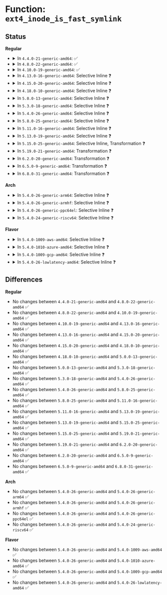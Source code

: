 # Function: <code>ext4_inode_is_fast_symlink</code>

## Status
<b>Regular</b>
<ul>
<li>
<details>
<summary>In <code>4.4.0-21-generic-amd64</code>: ✅</summary>

```c
int ext4_inode_is_fast_symlink(struct inode * inode)
```

```json
{
  "name": "ext4_inode_is_fast_symlink",
  "collision_type": "Unique Global",
  "inline_type": "No",
  "funcs": [
    {
      "addr": 18446744071581566848,
      "name": "ext4_inode_is_fast_symlink",
      "external": true,
      "loc": "fs/ext4/inode.c:142",
      "file": "fs/ext4/inode.c",
      "inline": "seen, unknown",
      "caller_inline": [],
      "caller_func": [
        "fs/ext4/inode.c:ext4_iget",
        "fs/ext4/inode.c:ext4_iget",
        "fs/ext4/inode.c:ext4_iget",
        "fs/ext4/symlink.c:ext4_encrypted_follow_link"
      ]
    }
  ],
  "symbols": [
    {
      "addr": 18446744071581566848,
      "name": "ext4_inode_is_fast_symlink",
      "section": ".text",
      "bind": "STB_GLOBAL",
      "size": 100
    }
  ]
}
```
</details>
</li>
<li>
<details>
<summary>In <code>4.8.0-22-generic-amd64</code>: ✅</summary>

```c
int ext4_inode_is_fast_symlink(struct inode * inode)
```

```json
{
  "name": "ext4_inode_is_fast_symlink",
  "collision_type": "Unique Global",
  "inline_type": "No",
  "funcs": [
    {
      "addr": 18446744071581751600,
      "name": "ext4_inode_is_fast_symlink",
      "external": true,
      "loc": "fs/ext4/inode.c:148",
      "file": "fs/ext4/inode.c",
      "inline": "seen, unknown",
      "caller_inline": [],
      "caller_func": [
        "fs/ext4/inode.c:ext4_iget",
        "fs/ext4/inode.c:ext4_iget",
        "fs/ext4/inode.c:ext4_iget",
        "fs/ext4/symlink.c:ext4_encrypted_get_link"
      ]
    }
  ],
  "symbols": [
    {
      "addr": 18446744071581751600,
      "name": "ext4_inode_is_fast_symlink",
      "section": ".text",
      "bind": "STB_GLOBAL",
      "size": 109
    }
  ]
}
```
</details>
</li>
<li>
<details>
<summary>In <code>4.10.0-19-generic-amd64</code>: ✅</summary>

```c
int ext4_inode_is_fast_symlink(struct inode * inode)
```

```json
{
  "name": "ext4_inode_is_fast_symlink",
  "collision_type": "Unique Global",
  "inline_type": "No",
  "funcs": [
    {
      "addr": 18446744071581839712,
      "name": "ext4_inode_is_fast_symlink",
      "external": true,
      "loc": "fs/ext4/inode.c:148",
      "file": "fs/ext4/inode.c",
      "inline": "seen, unknown",
      "caller_inline": [],
      "caller_func": [
        "fs/ext4/inode.c:ext4_iget",
        "fs/ext4/inode.c:ext4_iget",
        "fs/ext4/inode.c:ext4_iget",
        "fs/ext4/symlink.c:ext4_encrypted_get_link"
      ]
    }
  ],
  "symbols": [
    {
      "addr": 18446744071581839712,
      "name": "ext4_inode_is_fast_symlink",
      "section": ".text",
      "bind": "STB_GLOBAL",
      "size": 109
    }
  ]
}
```
</details>
</li>
<li>
<details>
<summary>In <code>4.13.0-16-generic-amd64</code>: Selective Inline ❓</summary>

```c
int ext4_inode_is_fast_symlink(struct inode * inode)
```

```json
{
  "name": "ext4_inode_is_fast_symlink",
  "collision_type": "Unique Global",
  "inline_type": "Selective",
  "funcs": [
    {
      "addr": 18446744071581998443,
      "name": "ext4_inode_is_fast_symlink",
      "external": true,
      "loc": "fs/ext4/inode.c:149",
      "file": "fs/ext4/inode.c",
      "inline": "not declared, inlined",
      "caller_inline": [
        "fs/ext4/inode.c:ext4_iget",
        "fs/ext4/inode.c:ext4_iget",
        "fs/ext4/inode.c:ext4_iget",
        "fs/ext4/inode.c:ext4_evict_inode"
      ],
      "caller_func": [
        "fs/ext4/symlink.c:ext4_encrypted_get_link"
      ]
    }
  ],
  "symbols": [
    {
      "addr": 18446744071581989456,
      "name": "ext4_inode_is_fast_symlink",
      "section": ".text",
      "bind": "STB_GLOBAL",
      "size": 51
    }
  ]
}
```
</details>
</li>
<li>
<details>
<summary>In <code>4.15.0-20-generic-amd64</code>: Selective Inline ❓</summary>

```c
int ext4_inode_is_fast_symlink(struct inode * inode)
```

```json
{
  "name": "ext4_inode_is_fast_symlink",
  "collision_type": "Unique Global",
  "inline_type": "Selective",
  "funcs": [
    {
      "addr": 18446744071582138880,
      "name": "ext4_inode_is_fast_symlink",
      "external": true,
      "loc": "fs/ext4/inode.c:150",
      "file": "fs/ext4/inode.c",
      "inline": "not declared, inlined",
      "caller_inline": [],
      "caller_func": [
        "fs/ext4/inode.c:ext4_iget",
        "fs/ext4/inode.c:ext4_iget",
        "fs/ext4/inode.c:ext4_iget",
        "fs/ext4/inode.c:ext4_evict_inode",
        "fs/ext4/symlink.c:ext4_encrypted_get_link"
      ]
    }
  ],
  "symbols": [
    {
      "addr": 18446744071582138880,
      "name": "ext4_inode_is_fast_symlink",
      "section": ".text",
      "bind": "STB_GLOBAL",
      "size": 157
    }
  ]
}
```
</details>
</li>
<li>
<details>
<summary>In <code>4.18.0-10-generic-amd64</code>: Selective Inline ❓</summary>

```c
int ext4_inode_is_fast_symlink(struct inode * inode)
```

```json
{
  "name": "ext4_inode_is_fast_symlink",
  "collision_type": "Unique Global",
  "inline_type": "Selective",
  "funcs": [
    {
      "addr": 18446744071582327856,
      "name": "ext4_inode_is_fast_symlink",
      "external": true,
      "loc": "fs/ext4/inode.c:151",
      "file": "fs/ext4/inode.c",
      "inline": "not declared, inlined",
      "caller_inline": [],
      "caller_func": [
        "fs/ext4/inode.c:ext4_iget",
        "fs/ext4/inode.c:ext4_iget",
        "fs/ext4/inode.c:ext4_iget",
        "fs/ext4/inode.c:ext4_evict_inode"
      ]
    }
  ],
  "symbols": [
    {
      "addr": 18446744071582327856,
      "name": "ext4_inode_is_fast_symlink",
      "section": ".text",
      "bind": "STB_GLOBAL",
      "size": 171
    }
  ]
}
```
</details>
</li>
<li>
<details>
<summary>In <code>5.0.0-13-generic-amd64</code>: Selective Inline ❓</summary>

```c
int ext4_inode_is_fast_symlink(struct inode * inode)
```

```json
{
  "name": "ext4_inode_is_fast_symlink",
  "collision_type": "Unique Global",
  "inline_type": "Selective",
  "funcs": [
    {
      "addr": 18446744071582426448,
      "name": "ext4_inode_is_fast_symlink",
      "external": true,
      "loc": "fs/ext4/inode.c:151",
      "file": "fs/ext4/inode.c",
      "inline": "not declared, inlined",
      "caller_inline": [],
      "caller_func": [
        "fs/ext4/inode.c:__ext4_iget",
        "fs/ext4/inode.c:__ext4_iget",
        "fs/ext4/inode.c:ext4_evict_inode"
      ]
    }
  ],
  "symbols": [
    {
      "addr": 18446744071582426448,
      "name": "ext4_inode_is_fast_symlink",
      "section": ".text",
      "bind": "STB_GLOBAL",
      "size": 171
    }
  ]
}
```
</details>
</li>
<li>
<details>
<summary>In <code>5.3.0-18-generic-amd64</code>: Selective Inline ❓</summary>

```c
int ext4_inode_is_fast_symlink(struct inode * inode)
```

```json
{
  "name": "ext4_inode_is_fast_symlink",
  "collision_type": "Unique Global",
  "inline_type": "Selective",
  "funcs": [
    {
      "addr": 18446744071582595664,
      "name": "ext4_inode_is_fast_symlink",
      "external": true,
      "loc": "fs/ext4/inode.c:151",
      "file": "fs/ext4/inode.c",
      "inline": "not declared, inlined",
      "caller_inline": [],
      "caller_func": [
        "fs/ext4/inode.c:__ext4_iget",
        "fs/ext4/inode.c:__ext4_iget",
        "fs/ext4/inode.c:ext4_evict_inode"
      ]
    }
  ],
  "symbols": [
    {
      "addr": 18446744071582595664,
      "name": "ext4_inode_is_fast_symlink",
      "section": ".text",
      "bind": "STB_GLOBAL",
      "size": 171
    }
  ]
}
```
</details>
</li>
<li>
<details>
<summary>In <code>5.4.0-26-generic-amd64</code>: Selective Inline ❓</summary>

```c
int ext4_inode_is_fast_symlink(struct inode * inode)
```

```json
{
  "name": "ext4_inode_is_fast_symlink",
  "collision_type": "Unique Global",
  "inline_type": "Selective",
  "funcs": [
    {
      "addr": 18446744071582696432,
      "name": "ext4_inode_is_fast_symlink",
      "external": true,
      "loc": "fs/ext4/inode.c:151",
      "file": "fs/ext4/inode.c",
      "inline": "not declared, inlined",
      "caller_inline": [],
      "caller_func": [
        "fs/ext4/inode.c:__ext4_iget",
        "fs/ext4/inode.c:__ext4_iget",
        "fs/ext4/inode.c:ext4_evict_inode"
      ]
    }
  ],
  "symbols": [
    {
      "addr": 18446744071582696432,
      "name": "ext4_inode_is_fast_symlink",
      "section": ".text",
      "bind": "STB_GLOBAL",
      "size": 171
    }
  ]
}
```
</details>
</li>
<li>
<details>
<summary>In <code>5.8.0-25-generic-amd64</code>: Selective Inline ❓</summary>

```c
int ext4_inode_is_fast_symlink(struct inode * inode)
```

```json
{
  "name": "ext4_inode_is_fast_symlink",
  "collision_type": "Unique Global",
  "inline_type": "Selective",
  "funcs": [
    {
      "addr": 18446744071583008544,
      "name": "ext4_inode_is_fast_symlink",
      "external": true,
      "loc": "fs/ext4/inode.c:149",
      "file": "fs/ext4/inode.c",
      "inline": "not declared, inlined",
      "caller_inline": [],
      "caller_func": [
        "fs/ext4/inode.c:__ext4_iget",
        "fs/ext4/inode.c:__ext4_iget",
        "fs/ext4/inode.c:ext4_truncate",
        "fs/ext4/inode.c:ext4_journalled_write_end",
        "fs/ext4/inode.c:ext4_write_end",
        "fs/ext4/inode.c:ext4_write_begin",
        "fs/ext4/inode.c:ext4_evict_inode"
      ]
    }
  ],
  "symbols": [
    {
      "addr": 18446744071583008544,
      "name": "ext4_inode_is_fast_symlink",
      "section": ".text",
      "bind": "STB_GLOBAL",
      "size": 171
    }
  ]
}
```
</details>
</li>
<li>
<details>
<summary>In <code>5.11.0-16-generic-amd64</code>: Selective Inline ❓</summary>

```c
int ext4_inode_is_fast_symlink(struct inode * inode)
```

```json
{
  "name": "ext4_inode_is_fast_symlink",
  "collision_type": "Unique Global",
  "inline_type": "Selective",
  "funcs": [
    {
      "addr": 18446744071583084064,
      "name": "ext4_inode_is_fast_symlink",
      "external": true,
      "loc": "fs/ext4/inode.c:149",
      "file": "fs/ext4/inode.c",
      "inline": "not declared, inlined",
      "caller_inline": [],
      "caller_func": [
        "fs/ext4/inode.c:__ext4_iget",
        "fs/ext4/inode.c:__ext4_iget",
        "fs/ext4/inode.c:ext4_truncate",
        "fs/ext4/inode.c:ext4_journalled_write_end",
        "fs/ext4/inode.c:ext4_write_end",
        "fs/ext4/inode.c:ext4_write_begin",
        "fs/ext4/inode.c:ext4_evict_inode"
      ]
    }
  ],
  "symbols": [
    {
      "addr": 18446744071583084064,
      "name": "ext4_inode_is_fast_symlink",
      "section": ".text",
      "bind": "STB_GLOBAL",
      "size": 171
    }
  ]
}
```
</details>
</li>
<li>
<details>
<summary>In <code>5.13.0-19-generic-amd64</code>: Selective Inline ❓</summary>

```c
int ext4_inode_is_fast_symlink(struct inode * inode)
```

```json
{
  "name": "ext4_inode_is_fast_symlink",
  "collision_type": "Unique Global",
  "inline_type": "Selective",
  "funcs": [
    {
      "addr": 18446744071583109088,
      "name": "ext4_inode_is_fast_symlink",
      "external": true,
      "loc": "fs/ext4/inode.c:150",
      "file": "fs/ext4/inode.c",
      "inline": "not declared, inlined",
      "caller_inline": [],
      "caller_func": [
        "fs/ext4/inode.c:__ext4_iget",
        "fs/ext4/inode.c:__ext4_iget",
        "fs/ext4/inode.c:ext4_truncate",
        "fs/ext4/inode.c:ext4_journalled_write_end",
        "fs/ext4/inode.c:ext4_write_end",
        "fs/ext4/inode.c:ext4_write_begin",
        "fs/ext4/inode.c:ext4_evict_inode"
      ]
    }
  ],
  "symbols": [
    {
      "addr": 18446744071583109088,
      "name": "ext4_inode_is_fast_symlink",
      "section": ".text",
      "bind": "STB_GLOBAL",
      "size": 172
    }
  ]
}
```
</details>
</li>
<li>
<details>
<summary>In <code>5.15.0-25-generic-amd64</code>: Selective Inline, Transformation ❓</summary>

```c
int ext4_inode_is_fast_symlink(struct inode * inode)
```

```json
{
  "name": "ext4_inode_is_fast_symlink",
  "collision_type": "Unique Global",
  "inline_type": "Selective",
  "funcs": [
    {
      "addr": 18446744071583448570,
      "name": "ext4_inode_is_fast_symlink",
      "external": true,
      "loc": "fs/ext4/inode.c:149",
      "file": "fs/ext4/inode.c",
      "inline": "not declared, inlined",
      "caller_inline": [],
      "caller_func": [
        "fs/ext4/inode.c:__ext4_iget",
        "fs/ext4/inode.c:__ext4_iget",
        "fs/ext4/inode.c:ext4_truncate",
        "fs/ext4/inode.c:ext4_journalled_write_end",
        "fs/ext4/inode.c:ext4_write_end",
        "fs/ext4/inode.c:ext4_write_begin",
        "fs/ext4/inode.c:ext4_evict_inode"
      ]
    }
  ],
  "symbols": [
    {
      "addr": 18446744071592258183,
      "name": "ext4_inode_is_fast_symlink.cold",
      "section": ".text",
      "bind": "STB_LOCAL",
      "size": 36
    },
    {
      "addr": 18446744071583448544,
      "name": "ext4_inode_is_fast_symlink",
      "section": ".text",
      "bind": "STB_GLOBAL",
      "size": 168
    }
  ]
}
```
</details>
</li>
<li>
<details>
<summary>In <code>5.19.0-21-generic-amd64</code>: Transformation ❓</summary>

```c
int ext4_inode_is_fast_symlink(struct inode * inode)
```

```json
{
  "name": "ext4_inode_is_fast_symlink",
  "collision_type": "Unique Global",
  "inline_type": "No",
  "funcs": [
    {
      "addr": 0,
      "name": "ext4_inode_is_fast_symlink",
      "external": true,
      "loc": "fs/ext4/inode.c:147",
      "file": "fs/ext4/inode.c",
      "inline": "seen, unknown",
      "caller_inline": [],
      "caller_func": [
        "fs/ext4/inode.c:__ext4_iget",
        "fs/ext4/inode.c:__ext4_iget",
        "fs/ext4/inode.c:ext4_truncate",
        "fs/ext4/inode.c:ext4_journalled_write_end",
        "fs/ext4/inode.c:ext4_write_end",
        "fs/ext4/inode.c:ext4_write_begin",
        "fs/ext4/inode.c:ext4_evict_inode"
      ]
    }
  ],
  "symbols": [
    {
      "addr": 18446744071594039432,
      "name": "ext4_inode_is_fast_symlink.cold",
      "section": ".text",
      "bind": "STB_LOCAL",
      "size": 36
    },
    {
      "addr": 18446744071583969984,
      "name": "ext4_inode_is_fast_symlink",
      "section": ".text",
      "bind": "STB_GLOBAL",
      "size": 218
    }
  ]
}
```
</details>
</li>
<li>
<details>
<summary>In <code>6.2.0-20-generic-amd64</code>: Transformation ❓</summary>

```c
int ext4_inode_is_fast_symlink(struct inode * inode)
```

```json
{
  "name": "ext4_inode_is_fast_symlink",
  "collision_type": "Unique Global",
  "inline_type": "No",
  "funcs": [
    {
      "addr": 0,
      "name": "ext4_inode_is_fast_symlink",
      "external": true,
      "loc": "fs/ext4/inode.c:147",
      "file": "fs/ext4/inode.c",
      "inline": "seen, unknown",
      "caller_inline": [],
      "caller_func": [
        "fs/ext4/inode.c:__ext4_iget",
        "fs/ext4/inode.c:__ext4_iget",
        "fs/ext4/inode.c:ext4_truncate",
        "fs/ext4/inode.c:ext4_journalled_write_end",
        "fs/ext4/inode.c:ext4_write_end",
        "fs/ext4/inode.c:ext4_write_begin",
        "fs/ext4/inode.c:ext4_evict_inode"
      ]
    }
  ],
  "symbols": [
    {
      "addr": 18446744071596072434,
      "name": "ext4_inode_is_fast_symlink.cold",
      "section": ".text",
      "bind": "STB_LOCAL",
      "size": 36
    },
    {
      "addr": 18446744071584597888,
      "name": "ext4_inode_is_fast_symlink",
      "section": ".text",
      "bind": "STB_GLOBAL",
      "size": 218
    }
  ]
}
```
</details>
</li>
<li>
<details>
<summary>In <code>6.5.0-9-generic-amd64</code>: Transformation ❓</summary>

```c
int ext4_inode_is_fast_symlink(struct inode * inode)
```

```json
{
  "name": "ext4_inode_is_fast_symlink",
  "collision_type": "Unique Global",
  "inline_type": "No",
  "funcs": [
    {
      "addr": 0,
      "name": "ext4_inode_is_fast_symlink",
      "external": true,
      "loc": "fs/ext4/inode.c:146",
      "file": "fs/ext4/inode.c",
      "inline": "seen, unknown",
      "caller_inline": [],
      "caller_func": [
        "fs/ext4/inode.c:__ext4_iget",
        "fs/ext4/inode.c:__ext4_iget",
        "fs/ext4/inode.c:ext4_truncate",
        "fs/ext4/inode.c:ext4_journalled_write_end",
        "fs/ext4/inode.c:ext4_write_end",
        "fs/ext4/inode.c:ext4_write_begin",
        "fs/ext4/inode.c:ext4_evict_inode"
      ]
    }
  ],
  "symbols": [
    {
      "addr": 18446744071596595937,
      "name": "ext4_inode_is_fast_symlink.cold",
      "section": ".text",
      "bind": "STB_LOCAL",
      "size": 36
    },
    {
      "addr": 18446744071584824192,
      "name": "ext4_inode_is_fast_symlink",
      "section": ".text",
      "bind": "STB_GLOBAL",
      "size": 218
    }
  ]
}
```
</details>
</li>
<li>
<details>
<summary>In <code>6.8.0-31-generic-amd64</code>: Transformation ❓</summary>

```c
int ext4_inode_is_fast_symlink(struct inode * inode)
```

```json
{
  "name": "ext4_inode_is_fast_symlink",
  "collision_type": "Unique Global",
  "inline_type": "No",
  "funcs": [
    {
      "addr": 0,
      "name": "ext4_inode_is_fast_symlink",
      "external": true,
      "loc": "fs/ext4/inode.c:146",
      "file": "fs/ext4/inode.c",
      "inline": "seen, unknown",
      "caller_inline": [],
      "caller_func": [
        "fs/ext4/inode.c:__ext4_iget",
        "fs/ext4/inode.c:__ext4_iget",
        "fs/ext4/inode.c:ext4_truncate",
        "fs/ext4/inode.c:ext4_journalled_write_end",
        "fs/ext4/inode.c:ext4_write_end",
        "fs/ext4/inode.c:ext4_write_begin",
        "fs/ext4/inode.c:ext4_evict_inode"
      ]
    }
  ],
  "symbols": [
    {
      "addr": 18446744071597501456,
      "name": "ext4_inode_is_fast_symlink.cold",
      "section": ".text",
      "bind": "STB_LOCAL",
      "size": 36
    },
    {
      "addr": 18446744071585057168,
      "name": "ext4_inode_is_fast_symlink",
      "section": ".text",
      "bind": "STB_GLOBAL",
      "size": 218
    }
  ]
}
```
</details>
</li>
</ul>
<b>Arch</b>
<ul>
<li>
<details>
<summary>In <code>5.4.0-26-generic-arm64</code>: Selective Inline ❓</summary>

```c
int ext4_inode_is_fast_symlink(struct inode * inode)
```

```json
{
  "name": "ext4_inode_is_fast_symlink",
  "collision_type": "Unique Global",
  "inline_type": "Selective",
  "funcs": [
    {
      "addr": 18446603336494353120,
      "name": "ext4_inode_is_fast_symlink",
      "external": true,
      "loc": "fs/ext4/inode.c:151",
      "file": "fs/ext4/inode.c",
      "inline": "not declared, inlined",
      "caller_inline": [],
      "caller_func": [
        "fs/ext4/inode.c:__ext4_iget",
        "fs/ext4/inode.c:__ext4_iget",
        "fs/ext4/inode.c:ext4_evict_inode"
      ]
    }
  ],
  "symbols": [
    {
      "addr": 18446603336494353120,
      "name": "ext4_inode_is_fast_symlink",
      "section": ".text",
      "bind": "STB_GLOBAL",
      "size": 208
    }
  ]
}
```
</details>
</li>
<li>
<details>
<summary>In <code>5.4.0-26-generic-armhf</code>: Selective Inline ❓</summary>

```c
int ext4_inode_is_fast_symlink(struct inode * inode)
```

```json
{
  "name": "ext4_inode_is_fast_symlink",
  "collision_type": "Unique Global",
  "inline_type": "Selective",
  "funcs": [
    {
      "addr": 3227786188,
      "name": "ext4_inode_is_fast_symlink",
      "external": true,
      "loc": "fs/ext4/inode.c:151",
      "file": "fs/ext4/inode.c",
      "inline": "not declared, inlined",
      "caller_inline": [],
      "caller_func": [
        "fs/ext4/inode.c:__ext4_iget",
        "fs/ext4/inode.c:__ext4_iget",
        "fs/ext4/inode.c:ext4_evict_inode"
      ]
    }
  ],
  "symbols": [
    {
      "addr": 3227786188,
      "name": "ext4_inode_is_fast_symlink",
      "section": ".text",
      "bind": "STB_GLOBAL",
      "size": 208
    }
  ]
}
```
</details>
</li>
<li>
<details>
<summary>In <code>5.4.0-26-generic-ppc64el</code>: Selective Inline ❓</summary>

```c
int ext4_inode_is_fast_symlink(struct inode * inode)
```

```json
{
  "name": "ext4_inode_is_fast_symlink",
  "collision_type": "Unique Global",
  "inline_type": "Selective",
  "funcs": [
    {
      "addr": 13835058055288081968,
      "name": "ext4_inode_is_fast_symlink",
      "external": true,
      "loc": "fs/ext4/inode.c:151",
      "file": "fs/ext4/inode.c",
      "inline": "not declared, inlined",
      "caller_inline": [],
      "caller_func": [
        "fs/ext4/inode.c:__ext4_iget",
        "fs/ext4/inode.c:__ext4_iget",
        "fs/ext4/inode.c:ext4_evict_inode"
      ]
    }
  ],
  "symbols": [
    {
      "addr": 13835058055288081968,
      "name": "ext4_inode_is_fast_symlink",
      "section": ".text",
      "bind": "STB_GLOBAL",
      "size": 216
    }
  ]
}
```
</details>
</li>
<li>
<details>
<summary>In <code>5.4.0-24-generic-riscv64</code>: Selective Inline ❓</summary>

```c
int ext4_inode_is_fast_symlink(struct inode * inode)
```

```json
{
  "name": "ext4_inode_is_fast_symlink",
  "collision_type": "Unique Global",
  "inline_type": "Selective",
  "funcs": [
    {
      "addr": 18446743936273783004,
      "name": "ext4_inode_is_fast_symlink",
      "external": true,
      "loc": "fs/ext4/inode.c:151",
      "file": "fs/ext4/inode.c",
      "inline": "not declared, inlined",
      "caller_inline": [],
      "caller_func": [
        "fs/ext4/inode.c:__ext4_iget",
        "fs/ext4/inode.c:__ext4_iget",
        "fs/ext4/inode.c:ext4_evict_inode"
      ]
    }
  ],
  "symbols": [
    {
      "addr": 18446743936273783004,
      "name": "ext4_inode_is_fast_symlink",
      "section": ".text",
      "bind": "STB_GLOBAL",
      "size": 164
    }
  ]
}
```
</details>
</li>
</ul>
<b>Flavor</b>
<ul>
<li>
<details>
<summary>In <code>5.4.0-1009-aws-amd64</code>: Selective Inline ❓</summary>

```c
int ext4_inode_is_fast_symlink(struct inode * inode)
```

```json
{
  "name": "ext4_inode_is_fast_symlink",
  "collision_type": "Unique Global",
  "inline_type": "Selective",
  "funcs": [
    {
      "addr": 18446744071582665168,
      "name": "ext4_inode_is_fast_symlink",
      "external": true,
      "loc": "fs/ext4/inode.c:151",
      "file": "fs/ext4/inode.c",
      "inline": "not declared, inlined",
      "caller_inline": [],
      "caller_func": [
        "fs/ext4/inode.c:__ext4_iget",
        "fs/ext4/inode.c:__ext4_iget",
        "fs/ext4/inode.c:ext4_evict_inode"
      ]
    }
  ],
  "symbols": [
    {
      "addr": 18446744071582665168,
      "name": "ext4_inode_is_fast_symlink",
      "section": ".text",
      "bind": "STB_GLOBAL",
      "size": 171
    }
  ]
}
```
</details>
</li>
<li>
<details>
<summary>In <code>5.4.0-1010-azure-amd64</code>: Selective Inline ❓</summary>

```c
int ext4_inode_is_fast_symlink(struct inode * inode)
```

```json
{
  "name": "ext4_inode_is_fast_symlink",
  "collision_type": "Unique Global",
  "inline_type": "Selective",
  "funcs": [
    {
      "addr": 18446744071582602336,
      "name": "ext4_inode_is_fast_symlink",
      "external": true,
      "loc": "fs/ext4/inode.c:151",
      "file": "fs/ext4/inode.c",
      "inline": "not declared, inlined",
      "caller_inline": [],
      "caller_func": [
        "fs/ext4/inode.c:__ext4_iget",
        "fs/ext4/inode.c:__ext4_iget",
        "fs/ext4/inode.c:ext4_evict_inode"
      ]
    }
  ],
  "symbols": [
    {
      "addr": 18446744071582602336,
      "name": "ext4_inode_is_fast_symlink",
      "section": ".text",
      "bind": "STB_GLOBAL",
      "size": 171
    }
  ]
}
```
</details>
</li>
<li>
<details>
<summary>In <code>5.4.0-1009-gcp-amd64</code>: Selective Inline ❓</summary>

```c
int ext4_inode_is_fast_symlink(struct inode * inode)
```

```json
{
  "name": "ext4_inode_is_fast_symlink",
  "collision_type": "Unique Global",
  "inline_type": "Selective",
  "funcs": [
    {
      "addr": 18446744071582655024,
      "name": "ext4_inode_is_fast_symlink",
      "external": true,
      "loc": "fs/ext4/inode.c:151",
      "file": "fs/ext4/inode.c",
      "inline": "not declared, inlined",
      "caller_inline": [],
      "caller_func": [
        "fs/ext4/inode.c:__ext4_iget",
        "fs/ext4/inode.c:__ext4_iget",
        "fs/ext4/inode.c:ext4_evict_inode"
      ]
    }
  ],
  "symbols": [
    {
      "addr": 18446744071582655024,
      "name": "ext4_inode_is_fast_symlink",
      "section": ".text",
      "bind": "STB_GLOBAL",
      "size": 171
    }
  ]
}
```
</details>
</li>
<li>
<details>
<summary>In <code>5.4.0-26-lowlatency-amd64</code>: Selective Inline ❓</summary>

```c
int ext4_inode_is_fast_symlink(struct inode * inode)
```

```json
{
  "name": "ext4_inode_is_fast_symlink",
  "collision_type": "Unique Global",
  "inline_type": "Selective",
  "funcs": [
    {
      "addr": 18446744071582738688,
      "name": "ext4_inode_is_fast_symlink",
      "external": true,
      "loc": "fs/ext4/inode.c:151",
      "file": "fs/ext4/inode.c",
      "inline": "not declared, inlined",
      "caller_inline": [],
      "caller_func": [
        "fs/ext4/inode.c:__ext4_iget",
        "fs/ext4/inode.c:__ext4_iget",
        "fs/ext4/inode.c:ext4_evict_inode"
      ]
    }
  ],
  "symbols": [
    {
      "addr": 18446744071582738688,
      "name": "ext4_inode_is_fast_symlink",
      "section": ".text",
      "bind": "STB_GLOBAL",
      "size": 171
    }
  ]
}
```
</details>
</li>
</ul>

## Differences
<b>Regular</b>
<ul>
<li>
No changes between <code>4.4.0-21-generic-amd64</code> and <code>4.8.0-22-generic-amd64</code> ✅
</li>
<li>
No changes between <code>4.8.0-22-generic-amd64</code> and <code>4.10.0-19-generic-amd64</code> ✅
</li>
<li>
No changes between <code>4.10.0-19-generic-amd64</code> and <code>4.13.0-16-generic-amd64</code> ✅
</li>
<li>
No changes between <code>4.13.0-16-generic-amd64</code> and <code>4.15.0-20-generic-amd64</code> ✅
</li>
<li>
No changes between <code>4.15.0-20-generic-amd64</code> and <code>4.18.0-10-generic-amd64</code> ✅
</li>
<li>
No changes between <code>4.18.0-10-generic-amd64</code> and <code>5.0.0-13-generic-amd64</code> ✅
</li>
<li>
No changes between <code>5.0.0-13-generic-amd64</code> and <code>5.3.0-18-generic-amd64</code> ✅
</li>
<li>
No changes between <code>5.3.0-18-generic-amd64</code> and <code>5.4.0-26-generic-amd64</code> ✅
</li>
<li>
No changes between <code>5.4.0-26-generic-amd64</code> and <code>5.8.0-25-generic-amd64</code> ✅
</li>
<li>
No changes between <code>5.8.0-25-generic-amd64</code> and <code>5.11.0-16-generic-amd64</code> ✅
</li>
<li>
No changes between <code>5.11.0-16-generic-amd64</code> and <code>5.13.0-19-generic-amd64</code> ✅
</li>
<li>
No changes between <code>5.13.0-19-generic-amd64</code> and <code>5.15.0-25-generic-amd64</code> ✅
</li>
<li>
No changes between <code>5.15.0-25-generic-amd64</code> and <code>5.19.0-21-generic-amd64</code> ✅
</li>
<li>
No changes between <code>5.19.0-21-generic-amd64</code> and <code>6.2.0-20-generic-amd64</code> ✅
</li>
<li>
No changes between <code>6.2.0-20-generic-amd64</code> and <code>6.5.0-9-generic-amd64</code> ✅
</li>
<li>
No changes between <code>6.5.0-9-generic-amd64</code> and <code>6.8.0-31-generic-amd64</code> ✅
</li>
</ul>
<b>Arch</b>
<ul>
<li>
No changes between <code>5.4.0-26-generic-amd64</code> and <code>5.4.0-26-generic-arm64</code> ✅
</li>
<li>
No changes between <code>5.4.0-26-generic-amd64</code> and <code>5.4.0-26-generic-armhf</code> ✅
</li>
<li>
No changes between <code>5.4.0-26-generic-amd64</code> and <code>5.4.0-26-generic-ppc64el</code> ✅
</li>
<li>
No changes between <code>5.4.0-26-generic-amd64</code> and <code>5.4.0-24-generic-riscv64</code> ✅
</li>
</ul>
<b>Flavor</b>
<ul>
<li>
No changes between <code>5.4.0-26-generic-amd64</code> and <code>5.4.0-1009-aws-amd64</code> ✅
</li>
<li>
No changes between <code>5.4.0-26-generic-amd64</code> and <code>5.4.0-1010-azure-amd64</code> ✅
</li>
<li>
No changes between <code>5.4.0-26-generic-amd64</code> and <code>5.4.0-1009-gcp-amd64</code> ✅
</li>
<li>
No changes between <code>5.4.0-26-generic-amd64</code> and <code>5.4.0-26-lowlatency-amd64</code> ✅
</li>
</ul>
